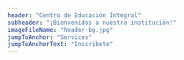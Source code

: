 ```yaml
---
header: "Centro de Educación Integral"
subheader: "¡Bienvenidos a nuestra institución!"
imageFileName: "header-bg.jpg"
jumpToAnchor: "Services"
jumpToAnchorText: "Inscríbete"
---
```

